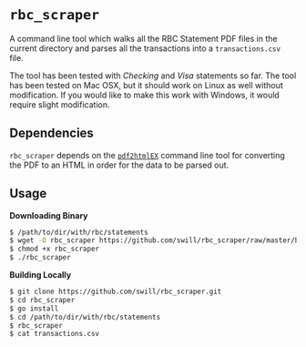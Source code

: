 `rbc_scraper`
=============

A command line tool which walks all the RBC Statement PDF files in the current directory and parses all the transactions into a `transactions.csv` file.

The tool has been tested with *Checking* and *Visa* statements so far.  The tool has been tested on Mac OSX, but it should work on Linux as well without modification.  If you would like to make this work with Windows, it would require slight modification.


Dependencies
------------

`rbc_scraper` depends on the [`pdf2htmlEX`](https://github.com/coolwanglu/pdf2htmlEX/wiki/Download) command line tool for converting the PDF to an HTML in order for the data to be parsed out.


Usage
-----

**Downloading Binary**
```bash
$ /path/to/dir/with/rbc/statements
$ wget -O rbc_scraper https://github.com/swill/rbc_scraper/raw/master/bin/rbc_scraper_darwin_amd64
$ chmod +x rbc_scraper
$ ./rbc_scraper
```

**Building Locally**
```bash
$ git clone https://github.com/swill/rbc_scraper.git
$ cd rbc_scraper
$ go install
$ cd /path/to/dir/with/rbc/statements
$ rbc_scraper
$ cat transactions.csv
```